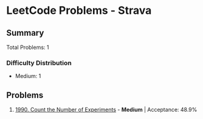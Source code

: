 # LeetCode Problems - Strava

## Summary
Total Problems: 1

### Difficulty Distribution

- Medium: 1

## Problems

1. [1990. Count the Number of Experiments](https://leetcode.com/problems/count-the-number-of-experiments/) - **Medium** | Acceptance: 48.9%